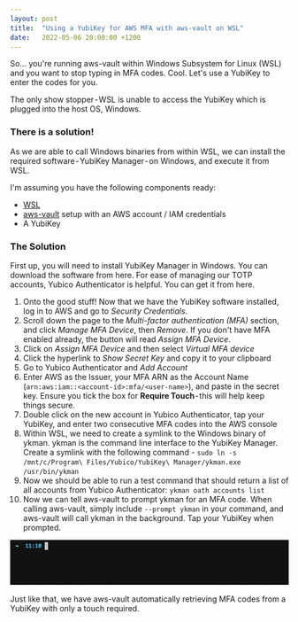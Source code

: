 ```yaml
---
layout: post
title:  "Using a YubiKey for AWS MFA with aws-vault on WSL"
date:   2022-05-06 20:00:00 +1200
---
```


So… you're running aws-vault within Windows Subsystem for Linux (WSL) and you want to stop typing in MFA codes. Cool. Let's use a YubiKey to enter the codes for you.

The only show stopper - WSL is unable to access the YubiKey which is plugged into the host OS, Windows.


### There is a solution!
As we are able to call Windows binaries from within WSL, we can install the required software - YubiKey Manager - on Windows, and execute it from WSL.


I'm assuming you have the following components ready:
 - [WSL](https://docs.microsoft.com/en-us/windows/wsl/install)
 - [aws-vault](https://github.com/99designs/aws-vault) setup with an AWS account / IAM credentials
 - A YubiKey


### The Solution

First up, you will need to install YubiKey Manager in Windows. You can download the software from here. For ease of managing our TOTP accounts, Yubico Authenticator is helpful. You can get it from here.

1. Onto the good stuff! Now that we have the YubiKey software installed, log in to AWS and go to _Security Credentials_.
1. Scroll down the page to the _Multi-factor authentication (MFA)_ section, and click _Manage MFA Device_, then _Remove_. If you don't have MFA enabled already, the button will read _Assign MFA Device_.
1. Click on _Assign MFA Device_ and then select _Virtual MFA device_
1. Click the hyperlink to _Show Secret Key_ and copy it to your clipboard
1. Go to Yubico Authenticator and _Add Account_
1. Enter AWS as the Issuer, your MFA ARN as the Account Name (`arn:aws:iam::<account-id>:mfa/<user-name>`), and paste in the secret key. Ensure you tick the box for __Require Touch__ - this will help keep things secure.
1. Double click on the new account in Yubico Authenticator, tap your YubiKey, and enter two consecutive MFA codes into the AWS console
1. Within WSL, we need to create a symlink to the Windows binary of ykman. ykman is the command line interface to the YubiKey Manager. Create a symlink with the following command - `sudo ln -s /mnt/c/Program\ Files/Yubico/YubiKey\ Manager/ykman.exe /usr/bin/ykman`
1. Now we should be able to run a test command that should return a list of all accounts from Yubico Authenticator: `ykman oath accounts list`
1. Now we can tell aws-vault to prompt ykman for an MFA code. When calling aws-vault, simply include `--prompt ykman` in your command, and aws-vault will call ykman in the background. Tap your YubiKey when prompted.


![Demo](/assets/2022-05-06-wsl-ykman-demo.gif)


Just like that, we have aws-vault automatically retrieving MFA codes from a YubiKey with only a touch required.

